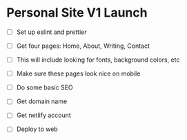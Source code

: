 # Personal Site V1 Launch

- [ ] Set up eslint and prettier
- [ ] Get four pages: Home, About, Writing, Contact
- [ ] This will include looking for fonts, background colors, etc
- [ ] Make sure these pages look nice on mobile
- [ ] Do some basic SEO
- [ ] Get domain name
- [ ] Get netlify account
- [ ] Deploy to web

